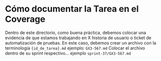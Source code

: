 # Cómo documentar la Tarea en el Coverage

Dentro de este directorio, como buena práctica, debemos colocar una evidencia de que estamos trabajando en X historia de usuario o ticket de automatización de pruebas.
En este caso, debemos crear un archivo con la terminología `{id_de_tarea}.md` ejemplo: `GX3-567.md`
Colocar el archivo dentro de su sprint respectivo... ejemplo `sprint-37/GX3-567.md`
